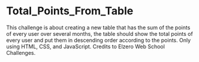 # Total_Points_From_Table
This challenge is about creating a new table that has the sum of the points of every user over several months, the table should show the total points of every user and put them in descending order according to the points. 
Only using HTML, CSS, and JavaScript.
Credits to Elzero Web School Challenges.
